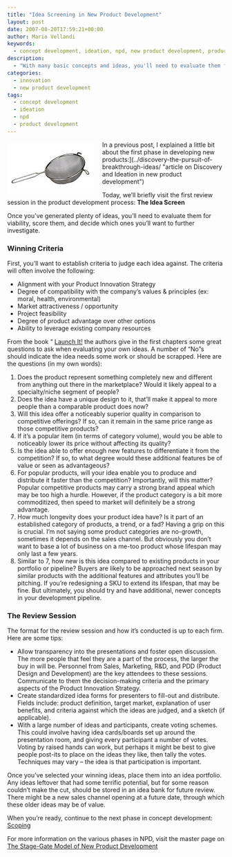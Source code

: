 ```yaml
---
title: "Idea Screening in New Product Development"
layout: post
date: 2007-08-20T17:59:21+00:00
author: Mario Vellandi
keywords:
  - concept development, ideation, npd, new product development, product design, innovation, screen, weed out, refine, limit, narrow, idea, criteria
description:
  - "With many basic concepts and ideas, you'll need to evaluate them for viability, score them, and decide which ones you'll want to further investigate."
categories:
  - innovation
  - new product development
tags:
  - concept development
  - ideation
  - npd
  - product development
---
```

<img class="alignleft" style="margin: 5px 20px 10px 0pt; float: left;" src="/images/2008/npd-ideascreen.jpg" alt="idea concept screen sieve" />

In a previous post, I explained a little bit about the first phase in developing new products:](../discovery-the-pursuit-of-breakthrough-ideas/ "article on Discovery and Ideation in new product development")

Today, we&#8217;ll briefly visit the first review session in the product development process: __The Idea Screen__

Once you&#8217;ve generated plenty of ideas, you&#8217;ll need to evaluate them for viability, score them, and decide which ones you&#8217;ll want to further investigate.

### Winning Criteria

First, you&#8217;ll want to establish criteria to judge each idea against. The criteria will often involve the following:

  * Alignment with your Product Innovation Strategy
  * Degree of compatibility with the company&#8217;s values & principles (ex: moral, health, environmental)
  * Market attractiveness / opportunity
  * Project feasibility
  * Degree of product advantage over other options
  * Ability to leverage existing company resources

From the book &#8220; <a href="http://www.amazon.com/Launch-Turn-Ideas-Great-Products/dp/0060819251/ref=pd_bbs_1/104-5799750-1362348?ie=UTF8&s=books&qid=1187658072&sr=8-1">Launch It!</a> the authors give in the first chapters some great questions to ask when evaluating your own ideas. A number of &#8220;No&#8221;s should indicate the idea needs some work or should be scrapped. Here are the questions (in my own words):

  1. Does the product represent something completely new and different from anything out there in the marketplace? Would it likely appeal to a specialty/niche segment of people?
  2. Does the idea have a unique design to it, that&#8217;ll make it appeal to more people than a comparable product does now?
  3. Will this idea offer a noticeably superior quality in comparison to competitive offerings? If so, can it remain in the same price range as those competitive products?
  4. If it&#8217;s a popular item (in terms of category volume), would you be able to noticeably lower its price without affecting its quality?
  5. Is the idea able to offer enough new features to differentiate it from the competition? If so, to what degree would these additional features be of value or seen as advantageous?
  6. For popular products, will your idea enable you to produce and distribute it faster than the competition? Importantly, will this matter? Popular competitive products may carry a strong brand appeal which may be too high a hurdle. However, if the product category is a bit more commoditized, then speed to market will definitely be a strong advantage.
  7. How much longevity does your product idea have? Is it part of an established category of products, a trend, or a fad? Having a grip on this is crucial. I&#8217;m not saying some product categories are no-growth, sometimes it depends on the sales channel. But obviously you don&#8217;t want to base a lot of business on a me-too product whose lifespan may only last a few years.
  8. Similar to 7, how new is this idea compared to existing products in your portfolio or pipeline? Buyers are likely to be approached next season by similar products with the additional features and attributes you&#8217;ll be pitching. If you&#8217;re redesigning a SKU to extend its lifespan, that may be fine. But ultimately, you should try and have additional, newer concepts in your development pipeline.


### The Review Session

The format for the review session and how it&#8217;s conducted is up to each firm. Here are some tips:

  * Allow transparency into the presentations and foster open discussion. The more people that feel they are a part of the process, the larger the buy in will be. Personnel from Sales, Marketing, R&D, and PDD (Product Design and Development) are the key attendees to these sessions. Communicate to them the decision-making criteria and the primary aspects of the Product Innovation Strategy.
  * Create standardized idea forms for presenters to fill-out and distribute. Fields include: product definition, target market, explanation of user benefits, and criteria against which the ideas are judged, and a sketch (if applicable).
  * With a large number of ideas and participants, create voting schemes. This could involve having idea cards/boards set up around the presentation room, and giving every participant a number of votes. Voting by raised hands can work, but perhaps it might be best to give people post-its to place on the ideas they like, then tally the votes. Techniques may vary &#8211; the idea is that participation is important.

Once you&#8217;ve selected your winning ideas, place them into an idea portfolio. Any ideas leftover that had some terrific potential, but for some reason couldn&#8217;t make the cut, should be stored in an idea bank for future review. There might be a new sales channel opening at a future date, through which these older ideas may be of value.

When you&#8217;re ready, continue to the next phase in concept development: <a title="article on scoping or idea analysis in new product development" href="../scoping/">Scoping</a>

For more information on the various phases in NPD, visit the master page on [The Stage-Gate Model of New Product Development](../the-stage-gate-model-of-product-development/ "stage gate model of new product development by robert g. cooper")
